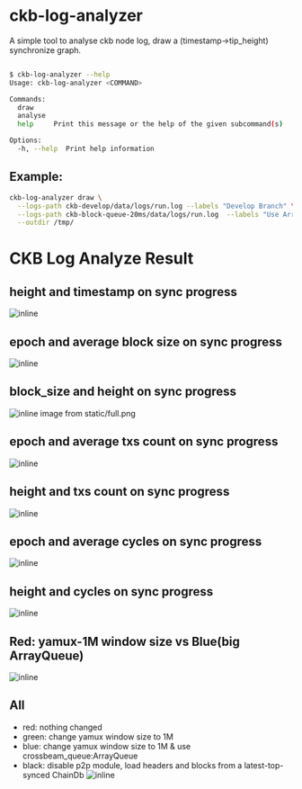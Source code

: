 # ckb-log-analyzer

A simple tool to analyse ckb node log, draw a (timestamp->tip_height) synchronize graph.
```bash

$ ckb-log-analyzer --help
Usage: ckb-log-analyzer <COMMAND>

Commands:
  draw
  analyse
  help     Print this message or the help of the given subcommand(s)

Options:
  -h, --help  Print help information
```

## Example:
```bash
ckb-log-analyzer draw \
  --logs-path ckb-develop/data/logs/run.log --labels "Develop Branch" \
  --logs-path ckb-block-queue-20ms/data/logs/run.log  --labels "Use ArrayQueue Branch" \
  --outdir /tmp/
```



# CKB Log Analyze Result

## height and timestamp on sync progress
![inline](static/time_height.png)
## epoch and average block size on sync progress
![inline](static/epoch_average_block_size.png)
## block_size and height on sync progress
![inline image from static/full.png](static/height_block_size.png)
## epoch and average txs count on sync progress
![inline](static/epoch_average_txs_count.png)
## height and txs count on sync progress
![inline](static/height_txs_count.png)
## epoch and average cycles on sync progress
![inline](static/epoch_average_cycles.png)
## height and cycles on sync progress
![inline](static/height_cycles.png)
## Red: yamux-1M window size vs Blue(big ArrayQueue)
![inline](static/time_heihgt_big_queue_vs_yamux.png)
## All
- red: nothing changed
- green: change yamux window size to 1M
- blue: change yamux window size to 1M & use crossbeam_queue:ArrayQueue
- black: disable p2p module, load headers and blocks from a latest-top-synced ChainDb
![inline](static/all.png)

